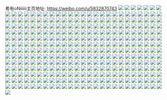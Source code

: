 希有oNiiiiii主页地址: https://weibo.com/u/5832870743 
![](https://wx4.sinaimg.cn/mw2000/006mK88ngy1h89du6sy8yj30w01kwwkp.jpg) 
![](https://wx4.sinaimg.cn/mw2000/006mK88ngy1h89du66v0yj30zk1be1cv.jpg) 
![](https://wx4.sinaimg.cn/mw2000/006mK88ngy1h89dugtcbmj30w01kwtos.jpg) 
![](https://wx4.sinaimg.cn/mw2000/006mK88ngy1h89dus9w9nj30w01kwdww.jpg) 
![](https://wx4.sinaimg.cn/mw2000/006mK88ngy1h7v6pl118cj32c0340u0y.jpg) 
![](https://wx4.sinaimg.cn/mw2000/006mK88ngy1h7v6ocsamoj30u01hcakn.jpg) 
![](https://wx4.sinaimg.cn/mw2000/006mK88ngy1h7v6obnimaj30td1g7tgg.jpg) 
![](https://wx4.sinaimg.cn/mw2000/006mK88ngy1h77jys74scj32tc480u10.jpg) 
![](https://wx4.sinaimg.cn/mw2000/006mK88ngy1h77jzu5nqcj32ll3wde84.jpg) 
![](https://wx4.sinaimg.cn/mw2000/006mK88ngy1h6vj3lahipj30uk5nq1kz.jpg) 
![](https://wx4.sinaimg.cn/mw2000/006mK88ngy1h6vj42lboaj30uk5nq1kx.jpg) 
![](https://wx4.sinaimg.cn/mw2000/006mK88ngy1h6vj312sdfj30uk5nq4qr.jpg) 
![](https://wx4.sinaimg.cn/mw2000/006mK88ngy1h6vj46jzx5j30uk5nqkjn.jpg) 
![](https://wx4.sinaimg.cn/mw2000/006mK88ngy1h6upytpditj320n2ow4qp.jpg) 
![](https://wx4.sinaimg.cn/mw2000/006mK88ngy1h6upyrvjqnj32c0340npg.jpg) 
![](https://wx4.sinaimg.cn/mw2000/006mK88ngy1h6upynbixgj32c0340e85.jpg) 
![](https://wx4.sinaimg.cn/mw2000/006mK88ngy1h6upyfpeadj32c0340e82.jpg) 
![](https://wx4.sinaimg.cn/mw2000/006mK88ngy1h6upyigjvej31os291b29.jpg) 
![](https://wx4.sinaimg.cn/mw2000/006mK88ngy1h6ua6h0qkrj32c0340kjo.jpg) 
![](https://wx4.sinaimg.cn/mw2000/006mK88ngy1h6ua6nukcdj32c0340npf.jpg) 
![](https://wx4.sinaimg.cn/mw2000/006mK88ngy1h6ua665plbj31uy2c9qv5.jpg) 
![](https://wx4.sinaimg.cn/mw2000/006mK88ngy1h6ua6qx2o6j32bk334kjm.jpg) 
![](https://wx4.sinaimg.cn/mw2000/006mK88ngy1h6tlmajjy8j31zw2nuu0x.jpg) 
![](https://wx4.sinaimg.cn/mw2000/006mK88ngy1h6tlmf6f7uj31y62llwzy.jpg) 
![](https://wx4.sinaimg.cn/mw2000/006mK88ngy1h64w08vx9vj324836chdv.jpg) 
![](https://wx4.sinaimg.cn/mw2000/006mK88ngy1h64w0b95alj324836cb2b.jpg) 
![](https://wx4.sinaimg.cn/mw2000/006mK88ngy1h64vzry51pj31yp2rtk7u.jpg) 
![](https://wx4.sinaimg.cn/mw2000/006mK88ngy1h5mr4hviqxj32c0340hdv.jpg) 
![](https://wx4.sinaimg.cn/mw2000/006mK88ngy1h5mr4fh0q8j312r1hg4qp.jpg) 
![](https://wx4.sinaimg.cn/mw2000/006mK88ngy1h4xdw2dbvgj32c033v1l1.jpg) 
![](https://wx4.sinaimg.cn/mw2000/006mK88ngy1h4xdwa66q3j32c0340npk.jpg) 
![](https://wx4.sinaimg.cn/mw2000/006mK88ngy1h4xdwhj10kj32c0340kjs.jpg) 
![](https://wx4.sinaimg.cn/mw2000/006mK88ngy1h4xdwnmbwvj32c0340hdw.jpg) 
![](https://wx4.sinaimg.cn/mw2000/006mK88ngy1h4xdvvyr5mj32c0340hdx.jpg) 
![](https://wx4.sinaimg.cn/mw2000/006mK88ngy1h4xdwt6sxdj32c0340e88.jpg) 
![](https://wx4.sinaimg.cn/mw2000/006mK88ngy1h4xdwzaa4uj32c0340npf.jpg) 
![](https://wx4.sinaimg.cn/mw2000/006mK88ngy1h4xdx51k8lj32c8340u12.jpg) 
![](https://wx4.sinaimg.cn/mw2000/006mK88ngy1h4xdxao9hpj32c03407wk.jpg) 
![](https://wx4.sinaimg.cn/mw2000/006mK88ngy1h4h1bqe8upj31o0280e82.jpg) 
![](https://wx4.sinaimg.cn/mw2000/006mK88ngy1h4h1bz7m77j31o0280e82.jpg) 
![](https://wx4.sinaimg.cn/mw2000/006mK88ngy1h4h1bu4bnij31f31y81ky.jpg) 
![](https://wx4.sinaimg.cn/mw2000/006mK88ngy1h4h1bw7rs3j30zi1541kx.jpg) 
![](https://wx4.sinaimg.cn/mw2000/006mK88ngy1h4905kscjoj32c0340x6p.jpg) 
![](https://wx4.sinaimg.cn/mw2000/006mK88ngy1h4905avrs9j32c03401l0.jpg) 
![](https://wx4.sinaimg.cn/mw2000/006mK88ngy1h4904q4arxj32c03404qs.jpg) 
![](https://wx4.sinaimg.cn/mw2000/006mK88ngy1h4904wa8lnj31zc2n4kjn.jpg) 
![](https://wx4.sinaimg.cn/mw2000/006mK88ngy1h3ddtdy8d5j32c0340u0x.jpg) 
![](https://wx4.sinaimg.cn/mw2000/006mK88ngy1h3ddtybfr8j32c03401l0.jpg) 
![](https://wx4.sinaimg.cn/mw2000/006mK88ngy1h2iknog01lj32yo4g04qw.jpg) 
![](https://wx4.sinaimg.cn/mw2000/006mK88ngy1h2iknqegoyj31sw2imx6q.jpg) 
![](https://wx4.sinaimg.cn/mw2000/006mK88ngy1h2iknkluypj32yo4g0b2h.jpg) 
![](https://wx4.sinaimg.cn/mw2000/006mK88ngy1h2iknrz3n7j327b2yox6q.jpg) 
![](https://wx4.sinaimg.cn/mw2000/006mK88ngy1h2iknuclrhj32ab2you0z.jpg) 
![](https://wx4.sinaimg.cn/mw2000/006mK88ngy1h2iknxloc0j32jw3mpkjo.jpg) 
![](https://wx4.sinaimg.cn/mw2000/006mK88ngy1h2iko2nq26j32yo4g0he2.jpg) 
![](https://wx4.sinaimg.cn/mw2000/006mK88ngy1h2iko6oosvj32yo4g07wm.jpg) 
![](https://wx4.sinaimg.cn/mw2000/006mK88ngy1h2iko8f0m6j329b2yoqv7.jpg) 
![](https://wx4.sinaimg.cn/mw2000/006mK88ngy1h2ikocp6t3j322q340x6r.jpg) 
![](https://wx4.sinaimg.cn/mw2000/006mK88ngy1h1uy3uia6ij30st124wr8.jpg) 
![](https://wx4.sinaimg.cn/mw2000/006mK88ngy1h1l74i04yxj322o340e81.jpg) 
![](https://wx4.sinaimg.cn/mw2000/006mK88ngy1h104wsfw6tj333z22pu0z.jpg) 
![](https://wx4.sinaimg.cn/mw2000/006mK88ngy1h104wtnshuj32rk22o1kz.jpg) 
![](https://wx4.sinaimg.cn/mw2000/006mK88ngy1h104wr13p2j31ds22ou0x.jpg) 
![](https://wx4.sinaimg.cn/mw2000/006mK88ngy1h0c52qlmecj31ge1fh4qp.jpg) 
![](https://wx4.sinaimg.cn/mw2000/006mK88ngy1h0c52ieoyoj30w8170wkn.jpg) 
![](https://wx4.sinaimg.cn/mw2000/006mK88ngy1gze75yw6awj32c02c01cx.jpg) 
![](https://wx4.sinaimg.cn/mw2000/006mK88ngy1gze75zhkaoj31v81vanpd.jpg) 
![](https://wx4.sinaimg.cn/mw2000/006mK88ngy1gze75zx8ghj317g17g4m2.jpg) 
![](https://wx4.sinaimg.cn/mw2000/006mK88ngy1gze762hwmfj31ei1ei1b1.jpg) 
![](https://wx4.sinaimg.cn/mw2000/006mK88ngy1gze763jbkyj30sg0sgdle.jpg) 
![](https://wx4.sinaimg.cn/mw2000/006mK88ngy1gze76373dgj334033yu0x.jpg) 
![](https://wx4.sinaimg.cn/mw2000/006mK88ngy1gz4ya1phclj30to0hxgr7.jpg) 
![](https://wx4.sinaimg.cn/mw2000/006mK88ngy1gz4ya397xjj32ff1monpd.jpg) 
![](https://wx4.sinaimg.cn/mw2000/006mK88ngy1gz4ya5ge0bj32wl20dx6p.jpg) 
![](https://wx4.sinaimg.cn/mw2000/006mK88ngy1gz4yapsecuj33402c0npe.jpg) 
![](https://wx4.sinaimg.cn/mw2000/006mK88ngy1gz4yarvievj30u01hcqe5.jpg) 
![](https://wx4.sinaimg.cn/mw2000/006mK88ngy1gynhp79ucnj32c0340npe.jpg) 
![](https://wx4.sinaimg.cn/mw2000/006mK88ngy1gynhp91ufkj3280280qv6.jpg) 
![](https://wx4.sinaimg.cn/mw2000/006mK88ngy1gynhp9yw1aj30wi0von3w.jpg) 
![](https://wx4.sinaimg.cn/mw2000/006mK88ngy1gynhpc2auij3280280b2a.jpg) 
![](https://wx4.sinaimg.cn/mw2000/006mK88ngy1gynhpdxv6hj30v217ydpu.jpg) 
![](https://wx4.sinaimg.cn/mw2000/006mK88ngy1gynhpeok42j30wi1a8tiv.jpg) 
![](https://wx4.sinaimg.cn/mw2000/006mK88ngy1gy1tuql24qj30uk5q9qv6.jpg) 
![](https://wx4.sinaimg.cn/mw2000/006mK88ngy1gy1turol9yj30uk6vvb2b.jpg) 
![](https://wx4.sinaimg.cn/mw2000/006mK88ngy1gy1tussvx1j30uk5dj1ky.jpg) 
![](https://wx4.sinaimg.cn/mw2000/006mK88ngy1gy1tuu7kzjj30uk4kqkjm.jpg) 
![](https://wx4.sinaimg.cn/mw2000/006mK88ngy1gy1tuv3qhhj30u01sy7g9.jpg) 
![](https://wx4.sinaimg.cn/mw2000/006mK88ngy1gy1tuwsb7wj30uk5l6x6q.jpg) 
![](https://wx4.sinaimg.cn/mw2000/006mK88ngy1gy1tuxs8g1j30uk4ivqv5.jpg) 
![](https://wx4.sinaimg.cn/mw2000/006mK88ngy1gy1tuywvnij30uk53cx6q.jpg) 
![](https://wx4.sinaimg.cn/mw2000/006mK88ngy1gy1tv10zesj30uk54ynpe.jpg) 
![](https://wx4.sinaimg.cn/mw2000/006mK88ngy1gxp8mgoghkj32c02c0qv6.jpg) 
![](https://wx4.sinaimg.cn/mw2000/006mK88ngy1gxp5aujyjtj30u018vjzq.jpg) 
![](https://wx4.sinaimg.cn/mw2000/006mK88ngy1gxp5avze60j30u0140q9p.jpg) 
![](https://wx4.sinaimg.cn/mw2000/006mK88ngy1gxp5b1tstjj30u014044b.jpg) 
![](https://wx4.sinaimg.cn/mw2000/006mK88ngy1gxp5b2qoe6j30u00u07al.jpg) 
![](https://wx4.sinaimg.cn/mw2000/006mK88ngy1gxp5b43kbqj30u01hcaim.jpg) 
![](https://wx4.sinaimg.cn/mw2000/006mK88ngy1gxes8nazw4j30xc35wu0y.jpg) 
![](https://wx4.sinaimg.cn/mw2000/006mK88ngy1gxes8qisk4j32c0340hdv.jpg) 
![](https://wx4.sinaimg.cn/mw2000/006mK88ngy1gxes8kruqdj30xc5egnpe.jpg) 
![](https://wx4.sinaimg.cn/mw2000/006mK88ngy1gxes8i5mxuj32c033yu0y.jpg) 
![](https://wx4.sinaimg.cn/mw2000/006mK88ngy1gxes8ovu5vj315o335kjm.jpg) 
![](https://wx4.sinaimg.cn/mw2000/006mK88ngy1gxb8j3ah55j30zj1be4j4.jpg) 
![](https://wx4.sinaimg.cn/mw2000/006mK88ngy1gxb8j5hfnvj334033y4qs.jpg) 
![](https://wx4.sinaimg.cn/mw2000/006mK88ngy1gxb8j78np6j334033ynpg.jpg) 
![](https://wx4.sinaimg.cn/mw2000/006mK88ngy1gxb8j7xxm9j31gj1gje81.jpg) 
![](https://wx4.sinaimg.cn/mw2000/006mK88ngy1gxb8j2sx5nj323r23rnpe.jpg) 
![](https://wx4.sinaimg.cn/mw2000/006mK88ngy1gxb8j92u88j334033y1l0.jpg) 
![](https://wx4.sinaimg.cn/mw2000/006mK88ngy1gxb8j9whc9j32bg2bghdu.jpg) 
![](https://wx4.sinaimg.cn/mw2000/006mK88ngy1gxb8jbc62pj3271271npe.jpg) 
![](https://wx4.sinaimg.cn/mw2000/006mK88ngy1gxb8jdhcwcj334033yu0z.jpg) 
![](https://wx4.sinaimg.cn/mw2000/006mK88ngy1gwzdgzdzhnj30yi145gyd.jpg) 
![](https://wx4.sinaimg.cn/mw2000/006mK88ngy1gwg81vghxnj322o340hdv.jpg) 
![](https://wx4.sinaimg.cn/mw2000/006mK88ngy1gw30kzxpj8j32c02c0khe.jpg) 
![](https://wx4.sinaimg.cn/mw2000/006mK88ngy1gw30l5o9prj32c02c01ky.jpg) 
![](https://wx4.sinaimg.cn/mw2000/006mK88ngy1gw30kwnsz8j32c02c01is.jpg) 
![](https://wx4.sinaimg.cn/mw2000/006mK88ngy1gw30l2ibgtj31gf1kd1kx.jpg) 
![](https://wx4.sinaimg.cn/mw2000/006mK88ngy1gw30l3admrj32c02c0kjl.jpg) 
![](https://wx4.sinaimg.cn/mw2000/006mK88ngy1gw30l4cx5dj334033yqv6.jpg) 
![](https://wx4.sinaimg.cn/mw2000/006mK88ngy1gw30l86ktjj32c03404qq.jpg) 
![](https://wx4.sinaimg.cn/mw2000/006mK88ngy1gw30l6wl70j31sg1sg4ou.jpg) 
![](https://wx4.sinaimg.cn/mw2000/006mK88ngy1gw30l9cwtvj32c0340e81.jpg) 
![](https://wx4.sinaimg.cn/mw2000/006mK88ngy1gw30la8yovj31sg1sgaxf.jpg) 
![](https://wx4.sinaimg.cn/mw2000/006mK88ngy1gunahtda6mj60u0140gss02.jpg) 
![](https://wx4.sinaimg.cn/mw2000/006mK88ngy1gt12n7x1sij31li1lztoi.jpg) 
![](https://wx4.sinaimg.cn/mw2000/006mK88ngy1gt12n8jxthj31s71spaw4.jpg) 
![](https://wx4.sinaimg.cn/mw2000/006mK88ngy1grzks55f86j32c03407wi.jpg) 
![](https://wx4.sinaimg.cn/mw2000/006mK88ngy1grzks5wacnj31100zdk0k.jpg) 
![](https://wx4.sinaimg.cn/mw2000/006mK88ngy1grc5wwql80j31jk1jkawq.jpg) 
![](https://wx4.sinaimg.cn/mw2000/006mK88ngy1grc5wxp4vwj30u00u0n7j.jpg) 
![](https://wx4.sinaimg.cn/mw2000/006mK88nly1gr2nkwmrybj30ru57shdt.jpg) 
![](https://wx4.sinaimg.cn/mw2000/006mK88nly1gr2nkubxn8j30ru4d34qq.jpg) 
![](https://wx4.sinaimg.cn/mw2000/006mK88nly1gr2nkxolo9j30ru3qf7wh.jpg) 
![](https://wx4.sinaimg.cn/mw2000/006mK88nly1gr2nkzhrpmj30ru3stx6q.jpg) 
![](https://wx4.sinaimg.cn/mw2000/006mK88nly1gr2nl12mamj30ru3oyqv5.jpg) 
![](https://wx4.sinaimg.cn/mw2000/006mK88nly1gr2nl47xafj32a3291hdu.jpg) 
![](https://wx4.sinaimg.cn/mw2000/006mK88ngy1gqzfxt0bizj32c0340npj.jpg) 
![](https://wx4.sinaimg.cn/mw2000/006mK88ngy1gqzfyc11jgj31el1r2x0v.jpg) 
![](https://wx4.sinaimg.cn/mw2000/006mK88ngy1gqzfxwu8aij33402c0b2a.jpg) 
![](https://wx4.sinaimg.cn/mw2000/006mK88ngy1gqzfy3f3wwj32c0340kjp.jpg) 
![](https://wx4.sinaimg.cn/mw2000/006mK88ngy1gqzfyafmrpj32c0340b2e.jpg) 
![](https://wx4.sinaimg.cn/mw2000/006mK88ngy1gqzfyik78yj33402c04qt.jpg) 
![](https://wx4.sinaimg.cn/mw2000/006mK88ngy1gquyqp9ql6j328w29ix6p.jpg) 
![](https://wx4.sinaimg.cn/mw2000/006mK88nly1gq1lyir3ysj30ru22re81.jpg) 
![](https://wx4.sinaimg.cn/mw2000/006mK88nly1gq1lymnlukj30ru4pae83.jpg) 
![](https://wx4.sinaimg.cn/mw2000/006mK88nly1gq1lypa0dmj30ru4ofb2a.jpg) 
![](https://wx4.sinaimg.cn/mw2000/006mK88nly1gq1lyrusyjj30ru43qe81.jpg) 
![](https://wx4.sinaimg.cn/mw2000/006mK88nly1gq1lyh5fejj30c00d5jru.jpg) 
![](https://wx4.sinaimg.cn/mw2000/006mK88nly1gq1lyullfjj30zk1be4qp.jpg) 
![](https://wx4.sinaimg.cn/mw2000/006mK88nly1gq1lyx721fj31kz1kzkjl.jpg) 
![](https://wx4.sinaimg.cn/mw2000/006mK88nly1gq1lyztyb3j31jk1jkqup.jpg) 
![](https://wx4.sinaimg.cn/mw2000/006mK88nly1gq1lz1wis1j30t30t37ea.jpg) 
![](https://wx4.sinaimg.cn/mw2000/006mK88ngy1gpfyu24p0qj30zk1be16p.jpg) 
![](https://wx4.sinaimg.cn/mw2000/006mK88ngy1gpfyu883w0j32c0340b2c.jpg) 
![](https://wx4.sinaimg.cn/mw2000/006mK88ngy1gpfyu0q7h2j32c0340e85.jpg) 
![](https://wx4.sinaimg.cn/mw2000/006mK88ngy1gpfyudk6cij32c03401l1.jpg) 
![](https://wx4.sinaimg.cn/mw2000/006mK88ngy1gpfyuglrihj32c0340npe.jpg) 
![](https://wx4.sinaimg.cn/mw2000/006mK88ngy1gpfyullnrcj32c0340hdw.jpg) 
![](https://wx4.sinaimg.cn/mw2000/006mK88ngy1gpfyupg81ej32c0340kjm.jpg) 
![](https://wx4.sinaimg.cn/mw2000/006mK88ngy1gpfyuu64g9j32c0340hdw.jpg) 
![](https://wx4.sinaimg.cn/mw2000/006mK88ngy1gpfyuvr51rj30zk1bewya.jpg) 
![](https://wx4.sinaimg.cn/mw2000/006mK88ngy1gpfyuy0bxnj30zk1be4qp.jpg) 
![](https://wx4.sinaimg.cn/mw2000/006mK88ngy1gpfyv2mxgpj31ho1zkqv6.jpg) 
![](https://wx4.sinaimg.cn/mw2000/006mK88ngy1gpfyv4hpn2j30zk1be4qp.jpg) 
![](https://wx4.sinaimg.cn/mw2000/006mK88ngy1gpfyvvttzlj32c03401l0.jpg) 
![](https://wx4.sinaimg.cn/mw2000/006mK88nly1goyf6vbm7gj32c0340qv5.jpg) 
![](https://wx4.sinaimg.cn/mw2000/006mK88nly1goyf7645tmj32c0340u10.jpg) 
![](https://wx4.sinaimg.cn/mw2000/006mK88nly1goyf7e26wgj32c03407wi.jpg) 
![](https://wx4.sinaimg.cn/mw2000/006mK88nly1goyf7kre5cj32c0340qv5.jpg) 
![](https://wx4.sinaimg.cn/mw2000/006mK88nly1goyf7snbfqj32c0340hdu.jpg) 
![](https://wx4.sinaimg.cn/mw2000/006mK88nly1goyf83uccrj32c0340e84.jpg) 
![](https://wx4.sinaimg.cn/mw2000/006mK88nly1goyf89araxj32c0340kjl.jpg) 
![](https://wx4.sinaimg.cn/mw2000/006mK88nly1goyf8c5t76j32c0340u0x.jpg) 
![](https://wx4.sinaimg.cn/mw2000/006mK88nly1goyf8g3iu9j32c0340b2a.jpg) 
![](https://wx4.sinaimg.cn/mw2000/006mK88nly1goso47rzujj30j60j6aem.jpg) 
![](https://wx4.sinaimg.cn/mw2000/006mK88nly1gom0zmzr9sj32c0340b29.jpg) 
![](https://wx4.sinaimg.cn/mw2000/006mK88nly1gom0zjyee1j32ds1sgb29.jpg) 
![](https://wx4.sinaimg.cn/mw2000/006mK88nly1gnpfarl0ozj30yi0f8wlj.jpg) 
![](https://wx4.sinaimg.cn/mw2000/006mK88nly1gn2jp6zorpj32c0340u0x.jpg) 
![](https://wx4.sinaimg.cn/mw2000/006mK88nly1gn2jp8x3r7j30u00u0qd7.jpg) 
![](https://wx4.sinaimg.cn/mw2000/006mK88nly1gn2joxpraoj30ty0xsgrj.jpg) 
![](https://wx4.sinaimg.cn/mw2000/006mK88nly1gn2jpa62dpj30u00u07dm.jpg) 
![](https://wx4.sinaimg.cn/mw2000/006mK88nly1gn2jpao26hj30j615pq5v.jpg) 
![](https://wx4.sinaimg.cn/mw2000/006mK88nly1gn2jpbz37ej30u00u0af6.jpg) 
![](https://wx4.sinaimg.cn/mw2000/006mK88nly1gn2jpdcrpxj30qo0s8wih.jpg) 
![](https://wx4.sinaimg.cn/mw2000/006mK88nly1gn2jpo0my1j31o0280npd.jpg) 
![](https://wx4.sinaimg.cn/mw2000/006mK88nly1gn2jq2szx6j33402c0u0y.jpg) 
![](https://wx4.sinaimg.cn/mw2000/006mK88nly1gkz83v1pw6j32801o0qv5.jpg) 
![](https://wx4.sinaimg.cn/mw2000/006mK88nly1gkz83t1ffbj32801o0npd.jpg) 
![](https://wx4.sinaimg.cn/mw2000/006mK88nly1gkr9hjwcrqj31400u00wa.jpg) 
![](https://wx4.sinaimg.cn/mw2000/006mK88nly1gki2gbe0lpj30y70yogt4.jpg) 
![](https://wx4.sinaimg.cn/mw2000/006mK88nly1gki2gc9o5uj32c02c0e82.jpg) 
![](https://wx4.sinaimg.cn/mw2000/006mK88nly1gki2gcp2lpj31400u0dom.jpg) 
![](https://wx4.sinaimg.cn/mw2000/006mK88nly1gki2gcz9shj31400u0al6.jpg) 
![](https://wx4.sinaimg.cn/mw2000/006mK88nly1gk8wopmc48j32c0340e81.jpg) 
![](https://wx4.sinaimg.cn/mw2000/006mK88nly1gk8womo5q9j32c02c0x6q.jpg) 
![](https://wx4.sinaimg.cn/mw2000/006mK88nly1gk8wot8qv6j31vt1vt4qp.jpg) 
![](https://wx4.sinaimg.cn/mw2000/006mK88nly1gk8wowcn6ej30rs2237wh.jpg) 
![](https://wx4.sinaimg.cn/mw2000/006mK88nly1gk8woxdspfj30rs5nfu0x.jpg) 
![](https://wx4.sinaimg.cn/mw2000/006mK88nly1gk8woyrzimj30rs3i4b2a.jpg) 
![](https://wx4.sinaimg.cn/mw2000/006mK88nly1gk8wozqueaj30rs3ceqv5.jpg) 
![](https://wx4.sinaimg.cn/mw2000/006mK88nly1gk8wp0v90uj32c02c04qq.jpg) 
![](https://wx4.sinaimg.cn/mw2000/006mK88nly1gk8wp1z514j30rs3n4b2a.jpg) 
![](https://wx4.sinaimg.cn/mw2000/006mK88nly1gjsndec6qyj32872eqb2a.jpg) 
![](https://wx4.sinaimg.cn/mw2000/006mK88nly1gjsndf2y8hj31al1cutt3.jpg) 
![](https://wx4.sinaimg.cn/mw2000/006mK88nly1gjsndfovwuj32by2g5x6p.jpg) 
![](https://wx4.sinaimg.cn/mw2000/006mK88nly1gjsndgzuvaj31o0280qv5.jpg) 
![](https://wx4.sinaimg.cn/mw2000/006mK88nly1gjsndcy97bj32c02fub2a.jpg) 
![](https://wx4.sinaimg.cn/mw2000/006mK88nly1gjsndhicjfj30k80l9wl0.jpg) 
![](https://wx4.sinaimg.cn/mw2000/006mK88nly1gjbavhm13dj31400u0qcu.jpg) 
![](https://wx4.sinaimg.cn/mw2000/006mK88nly1gjbavftngbj31o01o0e81.jpg) 
![](https://wx4.sinaimg.cn/mw2000/006mK88nly1gip4iynzpmj31x12021fh.jpg) 
![](https://wx4.sinaimg.cn/mw2000/006mK88nly1gip4izcqlgj30yi0pmtdz.jpg) 
![](https://wx4.sinaimg.cn/mw2000/006mK88nly1gip4iw6mayj33402c01kx.jpg) 
![](https://wx4.sinaimg.cn/mw2000/006mK88nly1gip4j3k0exj31o01o0npd.jpg) 
![](https://wx4.sinaimg.cn/mw2000/006mK88nly1gip4j76f8nj32c02c0qv5.jpg) 
![](https://wx4.sinaimg.cn/mw2000/006mK88nly1gip4jdlk9zj317u1mgb0u.jpg) 
![](https://wx4.sinaimg.cn/mw2000/006mK88nly1gip4j9pktnj31e21x2ha6.jpg) 
![](https://wx4.sinaimg.cn/mw2000/006mK88nly1gip4jbvsbxj32c02c04qp.jpg) 
![](https://wx4.sinaimg.cn/mw2000/006mK88nly1gip4jk2krwj316q1kwqt0.jpg) 
![](https://wx4.sinaimg.cn/mw2000/006mK88ngy1gib4ph4sh4j30nm0nmwfs.jpg) 
![](https://wx4.sinaimg.cn/mw2000/006mK88ngy1gib4pnqv2zj30ru33cb29.jpg) 
![](https://wx4.sinaimg.cn/mw2000/006mK88ngy1gib4pousz6j30ru2bib29.jpg) 
![](https://wx4.sinaimg.cn/mw2000/006mK88ngy1gib4ppp2k8j30ru1joh66.jpg) 
![](https://wx4.sinaimg.cn/mw2000/006mK88ngy1gib4pmk5d8j30ru3cqhd9.jpg) 
![](https://wx4.sinaimg.cn/mw2000/006mK88ngy1gib4pl1um6j30ru688qv7.jpg) 
![](https://wx4.sinaimg.cn/mw2000/006mK88ngy1gherc62j97j32c02c0wxp.jpg) 
![](https://wx4.sinaimg.cn/mw2000/006mK88ngy1gherc4c80hj32c02c0qsk.jpg) 
![](https://wx4.sinaimg.cn/mw2000/006mK88nly1ghco2szhwcj30u0140nhy.jpg) 
![](https://wx4.sinaimg.cn/mw2000/006mK88nly1ghco2twumsj31400u0x1u.jpg) 
![](https://wx4.sinaimg.cn/mw2000/006mK88nly1ghco2rxwnoj30u0140nj2.jpg) 
![](https://wx4.sinaimg.cn/mw2000/006mK88ngy1gha9rwrpjaj31o01o0b29.jpg) 
![](https://wx4.sinaimg.cn/mw2000/006mK88nly1gh6ju9uc91j31o01o0npd.jpg) 
![](https://wx4.sinaimg.cn/mw2000/006mK88nly1gh6ju86v1wj31o01o0x6p.jpg) 
![](https://wx4.sinaimg.cn/mw2000/006mK88nly1gh3jvbsb67j31o01o0kjm.jpg) 
![](https://wx4.sinaimg.cn/mw2000/006mK88nly1gh3juytiayj31fd1zhe81.jpg) 
![](https://wx4.sinaimg.cn/mw2000/006mK88nly1gh3jvdm75bj30v718nn6o.jpg) 
![](https://wx4.sinaimg.cn/mw2000/006mK88nly1gh3jvl33snj32c03404qq.jpg) 
![](https://wx4.sinaimg.cn/mw2000/006mK88nly1ggo12j00n9j30x70yctk8.jpg) 
![](https://wx4.sinaimg.cn/mw2000/006mK88nly1gg81p0l3j4j32c02f74qs.jpg) 
![](https://wx4.sinaimg.cn/mw2000/006mK88nly1gg81oacnyhj32c02c0b2b.jpg) 
![](https://wx4.sinaimg.cn/mw2000/006mK88nly1gfd51ocq7nj32c0340hdu.jpg) 
![](https://wx4.sinaimg.cn/mw2000/006mK88nly1gfd51p8sp8j30tz183jyd.jpg) 
![](https://wx4.sinaimg.cn/mw2000/006mK88nly1gfd51pzdiaj30u00u0gxb.jpg) 
![](https://wx4.sinaimg.cn/mw2000/006mK88nly1gfd51qjw29j30u00u0wic.jpg) 
![](https://wx4.sinaimg.cn/mw2000/006mK88nly1gfd51r7q1fj30s90sh0z4.jpg) 
![](https://wx4.sinaimg.cn/mw2000/006mK88nly1gfd51ukt94j32bz2d3u0x.jpg) 
![](https://wx4.sinaimg.cn/mw2000/006mK88nly1gfd5289qefj30yi18r110.jpg) 
![](https://wx4.sinaimg.cn/mw2000/006mK88nly1gfd52bb4c9j32a72di4qq.jpg) 
![](https://wx4.sinaimg.cn/mw2000/006mK88nly1gfd52cnjmqj316o16mk8q.jpg) 
![](https://wx4.sinaimg.cn/mw2000/006mK88nly1gemcgzcwdvj30hs0b4wfy.jpg) 
![](https://wx4.sinaimg.cn/mw2000/006mK88nly1gel5kybqlej31jk2qr1ky.jpg) 
![](https://wx4.sinaimg.cn/mw2000/006mK88nly1ged56qusm1j33402c07wi.jpg) 
![](https://wx4.sinaimg.cn/mw2000/006mK88nly1ged55vbkfcj30u00u0toi.jpg) 
![](https://wx4.sinaimg.cn/mw2000/006mK88nly1ged57q1c43j33402c0qv6.jpg) 
![](https://wx4.sinaimg.cn/mw2000/006mK88nly1ged57w5xu4j30u00u04af.jpg) 
![](https://wx4.sinaimg.cn/mw2000/006mK88nly1ged55q2m92j31o01o0e83.jpg) 
![](https://wx4.sinaimg.cn/mw2000/006mK88nly1ged58snoicj31o01o0x6q.jpg) 
![](https://wx4.sinaimg.cn/mw2000/006mK88nly1ged592qmzsj30n00cpdo4.jpg) 
![](https://wx4.sinaimg.cn/mw2000/006mK88nly1ged58zbzmqj30u00u0gxb.jpg) 
![](https://wx4.sinaimg.cn/mw2000/006mK88nly1ged5987brzj30n00crwn4.jpg) 
![](https://wx4.sinaimg.cn/mw2000/006mK88nly1ge8drmk7k3j30ku0m9q6p.jpg) 
![](https://wx4.sinaimg.cn/mw2000/006mK88nly1ge2o2p0ziyj31220k0tf4.jpg) 
![](https://wx4.sinaimg.cn/mw2000/006mK88nly1gdkec0bvo0j32zy1j2npd.jpg) 
![](https://wx4.sinaimg.cn/mw2000/006mK88nly1gdkec51gwvj30yi1pck4x.jpg) 
![](https://wx4.sinaimg.cn/mw2000/006mK88nly1gdkebwie1mj31o01kw4qq.jpg) 
![](https://wx4.sinaimg.cn/mw2000/006mK88nly1gdkebs56rtj30yi1pcb2g.jpg) 
![](https://wx4.sinaimg.cn/mw2000/006mK88nly1gdkec3kt2qj30yi0q1nl2.jpg) 
![](https://wx4.sinaimg.cn/mw2000/006mK88nly1gdkechycm2j30yi1pc7wo.jpg) 
![](https://wx4.sinaimg.cn/mw2000/006mK88nly1gd7muup2szj33402c07wj.jpg) 
![](https://wx4.sinaimg.cn/mw2000/006mK88nly1gcw6mtu5n3j31o01o0npd.jpg) 
![](https://wx4.sinaimg.cn/mw2000/006mK88nly1gcw6mrykw1j31o01o04qq.jpg) 
![](https://wx4.sinaimg.cn/mw2000/006mK88nly1gcuwy8jwi6j31ob2upqv5.jpg) 
![](https://wx4.sinaimg.cn/mw2000/006mK88nly1gcuwyceht3j32ep2c0hdu.jpg) 
![](https://wx4.sinaimg.cn/mw2000/006mK88nly1gcuwyydglpj30y0100wxk.jpg) 
![](https://wx4.sinaimg.cn/mw2000/006mK88nly1gcuwz15hm4j31o01o0b29.jpg) 
![](https://wx4.sinaimg.cn/mw2000/006mK88nly1gcuwz3hibbj32012741kx.jpg) 
![](https://wx4.sinaimg.cn/mw2000/006mK88nly1gcuwz829x7j31o01o0npd.jpg) 
![](https://wx4.sinaimg.cn/mw2000/006mK88nly1gcuwzfg2j6j32c0340qv6.jpg) 
![](https://wx4.sinaimg.cn/mw2000/006mK88nly1gcuwzhikb1j30yi0m1asu.jpg) 
![](https://wx4.sinaimg.cn/mw2000/006mK88nly1gcuwzlghxnj31x21wje81.jpg) 
![](https://wx4.sinaimg.cn/mw2000/006mK88nly1gctkfe2ma8j32c0340e82.jpg) 
![](https://wx4.sinaimg.cn/mw2000/006mK88nly1gctkfge5fij32c0340e82.jpg) 
![](https://wx4.sinaimg.cn/mw2000/006mK88nly1gctkfh7jo2j30yi0zdamv.jpg) 
![](https://wx4.sinaimg.cn/mw2000/006mK88nly1gctkfj81f4j32c0340b2b.jpg) 
![](https://wx4.sinaimg.cn/mw2000/006mK88nly1gcrd58yw0ej32c0340b2a.jpg) 
![](https://wx4.sinaimg.cn/mw2000/006mK88nly1gcledjglguj32c0340npe.jpg) 
![](https://wx4.sinaimg.cn/mw2000/006mK88nly1gcledg5wl7j32c0340b2a.jpg) 
![](https://wx4.sinaimg.cn/mw2000/006mK88nly1gcledrjhnnj32c03401kz.jpg) 
![](https://wx4.sinaimg.cn/mw2000/006mK88nly1gclednlxexj3284282e82.jpg) 
![](https://wx4.sinaimg.cn/mw2000/006mK88nly1gcledug91uj32c0340e82.jpg) 
![](https://wx4.sinaimg.cn/mw2000/006mK88nly1gcledxe09bj32c03404qq.jpg) 
![](https://wx4.sinaimg.cn/mw2000/006mK88ngy1gcjzjhcf8yj31xs233e81.jpg) 
![](https://wx4.sinaimg.cn/mw2000/006mK88ngy1gcjzjip84zj32c02j0qv5.jpg) 
![](https://wx4.sinaimg.cn/mw2000/006mK88nly1gcetq77pikj32bz2egu0y.jpg) 
![](https://wx4.sinaimg.cn/mw2000/006mK88nly1gcetq43pxdj32c02eznpe.jpg) 
![](https://wx4.sinaimg.cn/mw2000/006mK88nly1gc6mxb5kv6j30j60j60zo.jpg) 
![](https://wx4.sinaimg.cn/mw2000/006mK88nly1gc6mxbq92vj30u00u0aqu.jpg) 
![](https://wx4.sinaimg.cn/mw2000/006mK88nly1gc6mvgpzmxj30j60j6gn5.jpg) 
![](https://wx4.sinaimg.cn/mw2000/006mK88nly1gc6mvh2mcmj30j60j6dha.jpg) 
![](https://wx4.sinaimg.cn/mw2000/006mK88nly1gc6mvhi3zqj30oa0n2q4e.jpg) 
![](https://wx4.sinaimg.cn/mw2000/006mK88nly1gc6mvhzdn2j30u00u03zm.jpg) 
![](https://wx4.sinaimg.cn/mw2000/006mK88nly1gc6mvi8zcxj30j60j6myr.jpg) 
![](https://wx4.sinaimg.cn/mw2000/006mK88nly1gc6mvikh53j30u00u0q44.jpg) 
![](https://wx4.sinaimg.cn/mw2000/006mK88nly1gc6mviynlwj30sg0se799.jpg) 
![](https://wx4.sinaimg.cn/mw2000/006mK88nly1gc6mvgbdq1j30hs0hswfv.jpg) 
![](https://wx4.sinaimg.cn/mw2000/006mK88nly1gc6mvjhz4fj30g40g4abu.jpg) 
![](https://wx4.sinaimg.cn/mw2000/006mK88nly1gaqb600egtj30ru55ib2a.jpg) 
![](https://wx4.sinaimg.cn/mw2000/006mK88nly1gaqb61mmrej30ru4g1x6p.jpg) 
![](https://wx4.sinaimg.cn/mw2000/006mK88nly1gaqb630ft3j30ru4pbqv5.jpg) 
![](https://wx4.sinaimg.cn/mw2000/006mK88nly1gaqb64vkgjj30ru5ofb2b.jpg) 
![](https://wx4.sinaimg.cn/mw2000/006mK88nly1gaqb65kvbtj30nz0ofwk2.jpg) 
![](https://wx4.sinaimg.cn/mw2000/006mK88nly1gaqb6706xnj30ru4ai4qq.jpg) 
![](https://wx4.sinaimg.cn/mw2000/006mK88nly1gaqb68qajsj30ru5qckjm.jpg) 
![](https://wx4.sinaimg.cn/mw2000/006mK88nly1gaqb6aalw1j30ru5fz1ky.jpg) 
![](https://wx4.sinaimg.cn/mw2000/006mK88nly1gaqb6byia0j30ru5vznpe.jpg) 
![](https://wx4.sinaimg.cn/mw2000/006mK88nly1g9wm9ellzmj30ru1g3k2d.jpg) 
![](https://wx4.sinaimg.cn/mw2000/006mK88nly1g9n069evk7j32412kr7sq.jpg) 
![](https://wx4.sinaimg.cn/mw2000/006mK88nly1g9n06t0io2j321226lqqr.jpg) 
![](https://wx4.sinaimg.cn/mw2000/006mK88nly1g9n0h3tx4zj31ya1z2kf9.jpg) 
![](https://wx4.sinaimg.cn/mw2000/006mK88nly1g98xybgol5j32c0340hdt.jpg) 
![](https://wx4.sinaimg.cn/mw2000/006mK88ngy1g920rg3czgj30r50zednt.jpg) 
![](https://wx4.sinaimg.cn/mw2000/006mK88nly1g8ea8l3x17j30u00u0teh.jpg) 
![](https://wx4.sinaimg.cn/mw2000/006mK88nly1g8eab4k7utj30u00ucdoj.jpg) 
![](https://wx4.sinaimg.cn/mw2000/006mK88nly1g8ea8mm3ecj30u00u0h0c.jpg) 
![](https://wx4.sinaimg.cn/mw2000/006mK88nly1g8ea8nhishj30m80m8q8x.jpg) 
![](https://wx4.sinaimg.cn/mw2000/006mK88nly1g8ea9cumryj31o01o01kz.jpg) 
![](https://wx4.sinaimg.cn/mw2000/006mK88nly1g8ea9dw335j30u00u0dp9.jpg) 
![](https://wx4.sinaimg.cn/mw2000/006mK88nly1g8ea9epnwyj30u00u0qat.jpg) 
![](https://wx4.sinaimg.cn/mw2000/006mK88nly1g8ea9i23s0j31o01o0qv5.jpg) 
![](https://wx4.sinaimg.cn/mw2000/006mK88nly1g8ea9j2dbij30u00u0drv.jpg) 
![](https://wx4.sinaimg.cn/mw2000/006mK88nly1g80aivxqjsj31o01o0kjn.jpg) 
![](https://wx4.sinaimg.cn/mw2000/006mK88nly1g80air5nz3j31o01o0kjn.jpg) 
